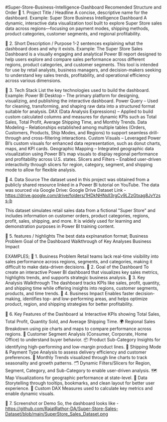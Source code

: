 #Super-Store-Business-Intelligence-Dashboard
Recomended Structure and Order
🔹 1. Project Title / Headline 
A concise, descriptive name for the dashboard.
Example: Super Store Business Intelligence Dashboard
A dynamic, interactive data visualization tool built to explore Super Store sales data across regions—focusing on payment modes, shipping methods, product categories, customer segments, and regional profitability.

🔹 2. Short Description / Purpose 
1-2 sentences explaining what the dashboard does and why it exists. 
Example: The Super Store Sales Dashboard is a visually engaging and analytical Power BI report designed to help users explore and compare sales performance across different regions, product categories, and customer segments. This tool is intended for use by retail analysts, business managers, and decision-makers seeking to understand key sales trends, profitability, and operational efficiency across various dimensions.

🔹 3. Tech Stack
List the key technologies used to build the dashboard. 
Example: Power BI Desktop – The primary platform for designing, visualizing, and publishing the interactive dashboard.
Power Query – Used for cleaning, transforming, and shaping raw data into a structured format suitable for analysis.
DAX (Data Analysis Expressions) – Applied to build custom calculated columns and measures for dynamic KPIs such as Total Sales, Total Profit, Average Shipping Time, and Monthly Trends.
Data Modeling – Relationships established among multiple tables (Orders, Customers, Products, Ship Modes, and Regions) to support seamless drill-through and cross-filtering interactions.
Custom Visuals – Leveraged Power BI’s custom visuals for enhanced data representation, such as donut charts, maps, and KPI cards.
Geographic Mapping – Integrated geographic data visualization using Power BI’s map visuals to display regional performance and profitability across U.S. states.
Slicers and Filters – Enabled user-driven interactivity through slicers for region, category, segment, and shipping mode to allow for flexible analysis.

🔹 4. Data Source
The dataset used in this project was obtained from a publicly shared resource linked in a Power BI tutorial on YouTube. The data was sourced via Google Drive:
Google Drive Dataset Link - https://drive.google.com/drive/folders/1HDkNHNslI3rgCv9LZzGtxag8JvYzss-b

This dataset simulates retail sales data from a fictional "Super Store" and includes information on customer orders, product categories, regions, profit, sales, shipping, and more. It is widely used for learning and demonstration purposes in Power BI training content.

🔹 5. features / highlights 
The best data explnanation format;
Business Problem
Goal of the Dashboard
Walkthrough of Key Analyses
Business Impact

EXAMPLES;
🔹 1. Business Problem
Retail teams lack real-time visibility into sales performance across regions, segments, and categories, making it difficult to make data-driven decisions.
🔹 2. Goal of the Dashboard
To create an interactive Power BI dashboard that visualizes key sales metrics, highlights trends, and supports strategic business analysis.
🔹 3. Key Analysis Walkthrough
The dashboard tracks KPIs like sales, profit, quantity, and shipping time while offering insights into regions, customer segments, products, and time trends.
🔹 4. Business Impact
Enables faster decision-making, identifies top- and low-performing areas, and helps optimize product, region, and shipping strategies for better profitability.


🔹 6. Key Features of the Dashboard
📊 Interactive KPIs showing Total Sales, Total Profit, Quantity Sold, and Average Shipping Time.
🌍 Regional Sales Breakdown using pie charts and maps to compare performance across regions.
🧾 Customer Segment Analysis (Consumer, Corporate, Home Office) to understand buyer behavior.
📦 Product Sub-Category Insights for identifying high-performing and low-margin product lines.
🚚 Shipping Mode & Payment Type Analysis to assess delivery efficiency and customer preferences.
📅 Monthly Trends visualized through line charts to track seasonality and growth patterns.
🗂️ Dynamic Filters/Slicers for Region, Segment, Category, and Sub-Category to enable user-driven analysis.
🗺️ Map Visualizations for geographic performance at state-level.
📌 Data Storytelling through tooltips, bookmarks, and clean layout for better user experience.
🧮 Custom DAX Measures used to calculate key metrics and enable dynamic visuals.

🔹 7. Screenshot or Demo
 So, the dashboard looks like - https://github.com/RajatRathor-DA/Super-Store-Sales-Dataset/blob/main/SuperStore_Sales_Dataset.png

